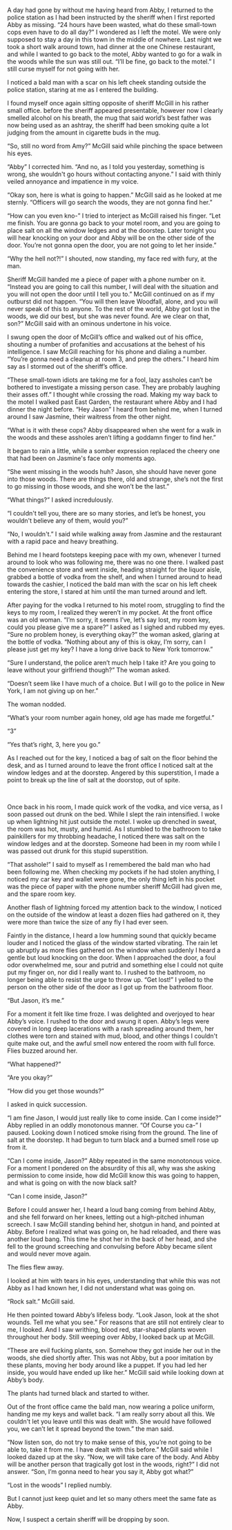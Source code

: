 A day had gone by without me having heard from Abby, I returned to the police station as I had been instructed by the sheriff when I first reported Abby as missing. “24 hours have been wasted, what do these small-town cops even have to do all day?” I wondered as I left the motel. We were only supposed to stay a day in this town in the middle of nowhere. Last night we took a short walk around town, had dinner at the one Chinese restaurant, and while I wanted to go back to the motel, Abby wanted to go for a walk in the woods while the sun was still out. “I’ll be fine, go back to the motel.” I still curse myself for not going with her.

I noticed a bald man with a scar on his left cheek standing outside the police station, staring at me as I entered the building.

I found myself once again sitting opposite of sheriff McGill in his rather small office. before the sheriff appeared presentable, however now I clearly smelled alcohol on his breath, the mug that said world’s best father was now being used as an ashtray, the sheriff had been smoking quite a lot judging from the amount in cigarette buds in the mug.

“So, still no word from Amy?” McGill said while pinching the space between his eyes.

“Abby” I corrected him. “And no, as I told you yesterday, something is wrong, she wouldn't go hours without contacting anyone.” I said with thinly veiled annoyance and impatience in my voice.

“Okay son, here is what is going to happen.” McGill said as he looked at me sternly. “Officers will go search the woods, they are not gonna find her.”

“How can you even kno-” I tried to interject as McGill raised his finger. “Let me finish. You are gonna go back to your motel room, and you are going to place salt on all the window ledges and at the doorstep. Later tonight you will hear knocking on your door and Abby will be on the other side of the door. You’re not gonna open the door, you are not going to let her inside.”

“Why the hell not?!” I shouted, now standing, my face red with fury, at the man.

Sheriff McGill handed me a piece of paper with a phone number on it. “Instead you are going to call this number, I will deal with the situation and you will not open the door until I tell you to.” McGill continued on as if my outburst did not happen. “You will then leave Woodfall, alone, and you will never speak of this to anyone. To the rest of the world, Abby got lost in the woods, we did our best, but she was never found. Are we clear on that, son?” McGill said with an ominous undertone in his voice.

I swung open the door of McGill’s office and walked out of his office, shouting a number of profanities and accusations at the behest of his intelligence. I saw McGill reaching for his phone and dialing a number. “You’re gonna need a cleanup at room 3, and prep the others.” I heard him say as I stormed out of the sheriff’s office.

“These small-town idiots are taking me for a fool, lazy assholes can’t be bothered to investigate a missing person case. They are probably laughing their asses off.” I thought while crossing the road. Making my way back to the motel I walked past East Garden, the restaurant where Abby and I had dinner the night before. “Hey Jason” I heard from behind me, when I turned around I saw Jasmine, their waitress from the other night.

“What is it with these cops? Abby disappeared when she went for a walk in the woods and these assholes aren’t lifting a goddamn finger to find her.”

It began to rain a little, while a somber expression replaced the cheery one that had been on Jasmine's face only moments ago.

“She went missing in the woods huh? Jason, she should have never gone into those woods. There are things there, old and strange, she’s not the first to go missing in those woods, and she won’t be the last.”

“What things?” I asked incredulously.

“I couldn't tell you, there are so many stories, and let’s be honest, you wouldn't believe any of them, would you?”

“No, I wouldn't.” I said while walking away from Jasmine and the restaurant with a rapid pace and heavy breathing.

Behind me I heard footsteps keeping pace with my own, whenever I turned around to look who was following me, there was no one there. I walked past the convenience store and went inside, heading straight for the liquor aisle, grabbed a bottle of vodka from the shelf, and when I turned around to head towards the cashier, I noticed the bald man with the scar on his left cheek entering the store, I stared at him until the man turned around and left.

After paying for the vodka I returned to his motel room, struggling to find the keys to my room, I realized they weren’t in my pocket. At the front office was an old woman. “I’m sorry, it seems I’ve, let’s say lost, my room key, could you please give me a spare?” I asked as I sighed and rubbed my eyes. “Sure no problem honey, is everything okay?” the woman asked, glaring at the bottle of vodka. “Nothing about any of this is okay, I’m sorry, can I please just get my key? I have a long drive back to New York tomorrow.”

“Sure I understand, the police aren’t much help I take it? Are you going to leave without your girlfriend though?” The woman asked.

“Doesn’t seem like I have much of a choice. But I will go to the police in New York, I am not giving up on her.”

The woman nodded.

“What’s your room number again honey, old age has made me forgetful.”

“3”

“Yes that’s right, 3, here you go.”

As I reached out for the key, I noticed a bag of salt on the floor behind the desk, and as I turned around to leave the front office I noticed salt at the window ledges and at the doorstep. Angered by this superstition, I made a point to break up the line of salt at the doorstop, out of spite.

&#x200B;

Once back in his room, I made quick work of the vodka, and vice versa, as I soon passed out drunk on the bed. While I slept the rain intensified. I woke up when lightning hit just outside the motel. I woke up drenched in sweat, the room was hot, musty, and humid. As I stumbled to the bathroom to take painkillers for my throbbing headache, I noticed there was salt on the window ledges and at the doorstep. Someone had been in my room while I was passed out drunk for this stupid superstition.

“That asshole!” I said to myself as I remembered the bald man who had been following me. When checking my pockets if he had stolen anything, I noticed my car key and wallet were gone, the only thing left in his pocket was the piece of paper with the phone number sheriff McGill had given me, and the spare room key.

Another flash of lightning forced my attention back to the window, I noticed on the outside of the window at least a dozen flies had gathered on it, they were more than twice the size of any fly I had ever seen.

Faintly in the distance, I heard a low humming sound that quickly became louder and I noticed the glass of the window started vibrating. The rain let up abruptly as more flies gathered on the window when suddenly I heard a gentle but loud knocking on the door. When I approached the door, a foul odor overwhelmed me, sour and putrid and something else I could not quite put my finger on, nor did I really want to. I rushed to the bathroom, no longer being able to resist the urge to throw up. “Get lost!” I yelled to the person on the other side of the door as I got up from the bathroom floor.

“But Jason, it’s me.”

For a moment it felt like time froze. I was delighted and overjoyed to hear Abby’s voice. I rushed to the door and swung it open. Abby’s legs were covered in long deep lacerations with a rash spreading around them, her clothes were torn and stained with mud, blood, and other things I couldn't quite make out, and the awful smell now entered the room with full force. Flies buzzed around her.

“What happened?”

“Are you okay?”

“How did you get those wounds?”

I asked in quick succession.

“I am fine Jason, I would just really like to come inside. Can I come inside?” Abby replied in an oddly monotonous manner. “Of Course you ca-” I paused. Looking down I noticed smoke rising from the ground. The line of salt at the doorstep. It had begun to turn black and a burned smell rose up from it.

“Can I come inside, Jason?” Abby repeated in the same monotonous voice. For a moment I pondered on the absurdity of this all, why was she asking permission to come inside, how did McGill know this was going to happen, and what is going on with the now black salt?

“Can I come inside, Jason?”

Before I could answer her, I heard a loud bang coming from behind Abby, and she fell forward on her knees, letting out a high-pitched inhuman screech. I saw McGill standing behind her, shotgun in hand, and pointed at Abby. Before I realized what was going on, he had reloaded, and there was another loud bang. This time he shot her in the back of her head, and she fell to the ground screeching and convulsing before Abby became silent and would never move again.

The flies flew away.

I looked at him with tears in his eyes, understanding that while this was not Abby as I had known her, I did not understand what was going on.

“Rock salt.” McGill said.

He then pointed toward Abby’s lifeless body. “Look Jason, look at the shot wounds. Tell me what you see.” For reasons that are still not entirely clear to me, I looked. And I saw writhing, blood red, star-shaped plants woven throughout her body. Still weeping over Abby, I looked back up at McGill.

“These are evil fucking plants, son. Somehow they got inside her out in the woods, she died shortly after. This was not Abby, but a poor imitation by these plants, moving her body around like a puppet. If you had led her inside, you would have ended up like her.” McGill said while looking down at Abby’s body.

The plants had turned black and started to wither.

Out of the front office came the bald man, now wearing a police uniform, handing me my keys and wallet back. “I am really sorry about all this. We couldn't let you leave until this was dealt with. She would have followed you, we can’t let it spread beyond the town.” the man said.

“Now listen son, do not try to make sense of this, you’re not going to be able to, take it from me. I have dealt with this before.” McGill said while I looked dazed up at the sky. “Now, we will take care of the body. And Abby will be another person that tragically got lost in the woods, right?” I did not answer. “Son, I’m gonna need to hear you say it, Abby got what?”

“Lost in the woods” I replied numbly.

But I cannot just keep quiet and let so many others meet the same fate as Abby.

Now, I suspect a certain sheriff will be dropping by soon.